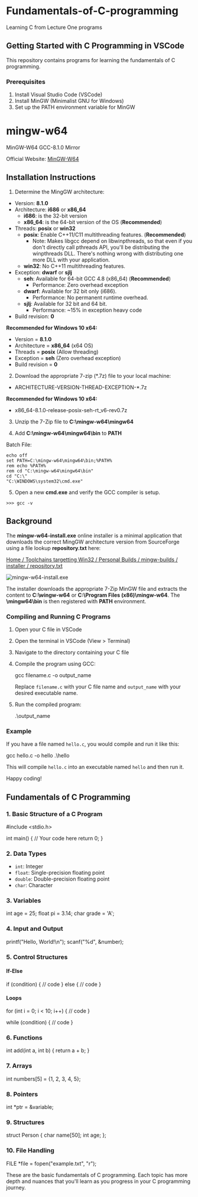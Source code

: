 # Fundamentals-of-C-programming
 Learning C from Lecture One programs


## Getting Started with C Programming in VSCode

This repository contains programs for learning the fundamentals of C programming.

### Prerequisites

1. Install Visual Studio Code (VSCode)
2. Install MinGW (Minimalist GNU for Windows)
3. Set up the PATH environment variable for MinGW


# mingw-w64
MinGW-W64 GCC-8.1.0 Mirror

Official Website: [MinGW-W64](http://mingw-w64.org/doku.php)

## Installation Instructions

1. Determine the MingGW architecture:
  * Version: **8.1.0**
  * Architecture: **i686** or **x86_64**
    * **i686**: is the 32-bit version
    * **x86_64**: is the 64-bit version of the OS (**Recommended**)
  * Threads: **posix** or **win32**
    * **posix**: Enable C++11/C11 multithreading features. (**Recommended**)
       * Note: Makes libgcc depend on libwinpthreads, so that even if you don't directly call pthreads API, you'll be distributing the winpthreads DLL. There's nothing wrong with distributing one more DLL with your application.
    * **win32**: No C++11 multithreading features.
  * Exception: **dwarf** or **sjlj**
    * **seh**: Available for 64-bit GCC 4.8 (x86_64) (**Recommended**)
      * Performance: Zero overhead exception 
    * **dwarf**: Available for 32 bit only (i686).
      * Performance: No permanent runtime overhead.
    * **sjlj**: Available for 32 bit and 64 bit.
      * Performance: ~15% in exception heavy code
  * Build revision: **0**

**Recommended for Windows 10 x64:**
  * Version = **8.1.0**
  * Architecture = **x86_64** (x64 OS)
  * Threads = **posix** (Allow threading)
  * Exception = **seh** (Zero overhead exception)
  * Build revision = **0**

2. Download the appropriate 7-zip (*.7z) file to your local machine:
  * ARCHITECTURE-VERSION-THREAD-EXCEPTION-*.7z

**Recommended for Windows 10 x64:**
  * x86_64-8.1.0-release-posix-seh-rt_v6-rev0.7z

3. Unzip the 7-Zip file to **C:\mingw-w64\mingw64**

4. Add **C:\mingw-w64\mingw64\bin** to **PATH**

Batch File:

```
echo off
set PATH=C:\mingw-w64\mingw64\bin;%PATH%
rem echo %PATH%
rem cd "C:\mingw-w64\mingw64\bin"
cd "C:\"
"C:\WINDOWS\system32\cmd.exe"
```

5. Open a new **cmd.exe** and verify the GCC compiler is setup.

```
>>> gcc -v
```

## Background

The **mingw-w64-install.exe** online installer is a minimal application that downloads the correct MingGW architecture version from SourceForge using a file lookup **repository.txt** here:

[Home / Toolchains targetting Win32 / Personal Builds / mingw-builds / installer / repository.txt](https://sourceforge.net/projects/mingw-w64/files/Toolchains%20targetting%20Win32/Personal%20Builds/mingw-builds/installer/)

![mingw-w64-install.exe](mingw-w64-install.png)


The installer downloads the appropriate 7-Zip MinGW file and extracts the content to **C:\wingw-w64** or **C:\Program Files (x86)\mingw-w64**. The **<mingw-w64>\mingw64\bin** is then registered with **PATH** environment.

### Compiling and Running C Programs

1. Open your C file in VSCode
2. Open the terminal in VSCode (View > Terminal)
3. Navigate to the directory containing your C file
4. Compile the program using GCC:
   
   gcc filename.c -o output_name
   
   Replace `filename.c` with your C file name and `output_name` with your desired executable name.

5. Run the compiled program:
   
   .\output_name
   

### Example

If you have a file named `hello.c`, you would compile and run it like this:


gcc hello.c -o hello
.\hello


This will compile `hello.c` into an executable named `hello` and then run it.

Happy coding!


## Fundamentals of C Programming

### 1. Basic Structure of a C Program


#include <stdio.h>

int main() {
    // Your code here
    return 0;
}


### 2. Data Types

- `int`: Integer
- `float`: Single-precision floating point
- `double`: Double-precision floating point
- `char`: Character

### 3. Variables


int age = 25;
float pi = 3.14;
char grade = 'A';


### 4. Input and Output


printf("Hello, World!\n");
scanf("%d", &number);


### 5. Control Structures

#### If-Else

if (condition) {
    // code
} else {
    // code
}


#### Loops

for (int i = 0; i < 10; i++) {
    // code
}

while (condition) {
    // code
}


### 6. Functions


int add(int a, int b) {
    return a + b;
}


### 7. Arrays


int numbers[5] = {1, 2, 3, 4, 5};


### 8. Pointers


int *ptr = &variable;


### 9. Structures


struct Person {
    char name[50];
    int age;
};


### 10. File Handling


FILE *file = fopen("example.txt", "r");


These are the basic fundamentals of C programming. Each topic has more depth and nuances that you'll learn as you progress in your C programming journey.
